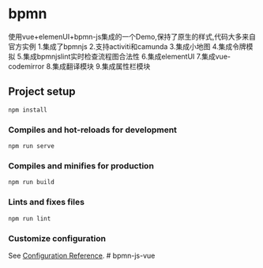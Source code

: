 # bpmn

使用vue+elemenUI+bpmn-js集成的一个Demo,保持了原生的样式,代码大多来自官方实例
1.集成了bpmnjs
2.支持activiti和camunda
3.集成小地图
4.集成令牌模拟
5.集成bpmnjslint实时检查流程图合法性
6.集成elementUI
7.集成vue-codemirror
8.集成翻译模块
9.集成属性栏模块


## Project setup
```
npm install
```

### Compiles and hot-reloads for development
```
npm run serve
```

### Compiles and minifies for production
```
npm run build
```

### Lints and fixes files
```
npm run lint
```

### Customize configuration
See [Configuration Reference](https://cli.vuejs.org/config/).
#   b p m n - j s - v u e 
 
 